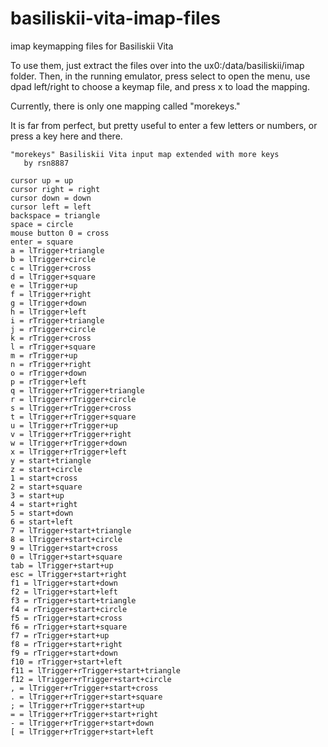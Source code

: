 # basiliskii-vita-imap-files
imap keymapping files for Basiliskii Vita

To use them, just extract the files over into the ux0:/data/basiliskii/imap folder. Then, in the running emulator, press select to open the menu, use dpad left/right to choose a keymap file, and press x to load the mapping.

Currently, there is only one mapping called "morekeys."

It is far from perfect, but pretty useful to enter a few letters or numbers, or press a key here and there.
<verbatim>
```
"morekeys" Basiliskii Vita input map extended with more keys
   by rsn8887

cursor up = up
cursor right = right
cursor down = down
cursor left = left
backspace = triangle
space = circle
mouse button 0 = cross
enter = square
a = lTrigger+triangle
b = lTrigger+circle
c = lTrigger+cross
d = lTrigger+square
e = lTrigger+up
f = lTrigger+right
g = lTrigger+down
h = lTrigger+left
i = rTrigger+triangle
j = rTrigger+circle
k = rTrigger+cross
l = rTrigger+square
m = rTrigger+up
n = rTrigger+right
o = rTrigger+down
p = rTrigger+left
q = lTrigger+rTrigger+triangle
r = lTrigger+rTrigger+circle
s = lTrigger+rTrigger+cross
t = lTrigger+rTrigger+square
u = lTrigger+rTrigger+up
v = lTrigger+rTrigger+right
w = lTrigger+rTrigger+down
x = lTrigger+rTrigger+left
y = start+triangle
z = start+circle
1 = start+cross
2 = start+square
3 = start+up
4 = start+right
5 = start+down
6 = start+left
7 = lTrigger+start+triangle
8 = lTrigger+start+circle
9 = lTrigger+start+cross
0 = lTrigger+start+square
tab = lTrigger+start+up
esc = lTrigger+start+right
f1 = lTrigger+start+down
f2 = lTrigger+start+left
f3 = rTrigger+start+triangle
f4 = rTrigger+start+circle
f5 = rTrigger+start+cross
f6 = rTrigger+start+square
f7 = rTrigger+start+up
f8 = rTrigger+start+right
f9 = rTrigger+start+down
f10 = rTrigger+start+left
f11 = lTrigger+rTrigger+start+triangle
f12 = lTrigger+rTrigger+start+circle
, = lTrigger+rTrigger+start+cross
. = lTrigger+rTrigger+start+square
; = lTrigger+rTrigger+start+up
= = lTrigger+rTrigger+start+right
- = lTrigger+rTrigger+start+down
[ = lTrigger+rTrigger+start+left
```

